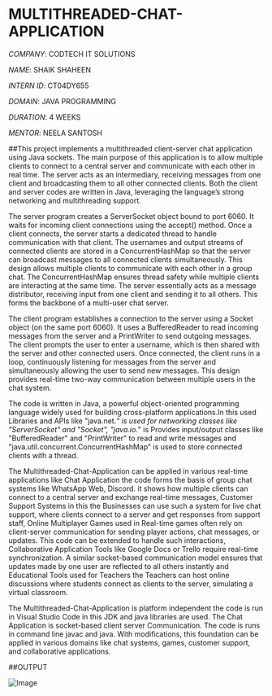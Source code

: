 # MULTITHREADED-CHAT-APPLICATION

*COMPANY*: CODTECH IT SOLUTIONS

*NAME*: SHAIK SHAHEEN

*INTERN ID*: CT04DY655

*DOMAIN*: JAVA PROGRAMMING

*DURATION*: 4 WEEKS

*MENTOR*: NEELA SANTOSH

##This project implements a multithreaded client-server chat application using Java sockets. The main purpose of this application is to allow multiple clients to connect to a central server and communicate with each other in real time. The server acts as an intermediary, receiving messages from one client and broadcasting them to all other connected clients. Both the client and server codes are written in Java, leveraging the language’s strong networking and multithreading support.

The server program creates a ServerSocket object bound to port 6060. It waits for incoming client connections using the accept() method. Once a client connects, the server starts a dedicated thread to handle communication with that client. The usernames and output streams of connected clients are stored in a ConcurrentHashMap so that the server can broadcast messages to all connected clients simultaneously. This design allows multiple clients to communicate with each other in a group chat. The ConcurrentHashMap ensures thread safety while multiple clients are interacting at the same time. The server essentially acts as a message distributor, receiving input from one client and sending it to all others. This forms the backbone of a multi-user chat server.

The client program establishes a connection to the server using a Socket object (on the same port 6060). It uses a BufferedReader to read incoming messages from the server and a PrintWriter to send outgoing messages. The client prompts the user to enter a username, which is then shared with the server and other connected users. Once connected, the client runs in a loop, continuously listening for messages from the server and simultaneously allowing the user to send new messages. This design provides real-time two-way communication between multiple users in the chat system.

The code is written in Java, a powerful object-oriented programming language widely used for building cross-platform applications.In this used Libraries and APIs like "java.net.*" is used for networking classes like "ServerSocket" and "Socket", "java.io.*"  is Provides input/output classes like "BufferedReader" and "PrintWriter" to read and write messages and "java.util.concurrent.ConcurrentHashMap" is used to store connected clients with a thread.

The Multithreaded-Chat-Application can be applied in various real-time applications like Chat Application the code forms the basis of group chat systems like WhatsApp Web, Discord. it shows how multiple clients can connect to a central server and exchange real-time messages,
Customer Support Systems in this the Businesses can use such a system for live chat support, where clients connect to a server and get responses from support staff,
Online Multiplayer Games used in  Real-time games often rely on client-server communication for sending player actions, chat messages, or updates. This code can be extended to handle such interactions,
Collaborative Application Tools like Google Docs or Trello require real-time synchronization. A similar socket-based communication model ensures that updates made by one user are reflected to all others instantly and Educational Tools used for Teachers  the Teachers can host online discussions where students connect as clients to the server, simulating a virtual classroom.

The Multithreaded-Chat-Application is platform independent the code is run in Visual Studio Code in this JDK and java libraries are used. The Chat Application is socket-based client server Communication. The code is runs in command line javac and java. With modifications, this foundation can be applied in various domains like chat systems, games, customer support, and collaborative applications.


##OUTPUT


![Image](https://github.com/user-attachments/assets/31c4b641-d721-4a54-9820-de0801f4567a)

